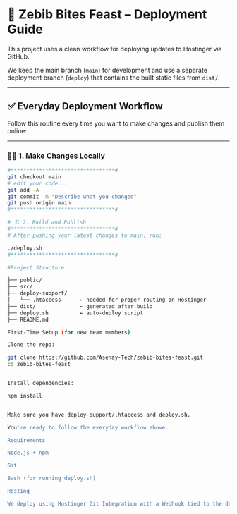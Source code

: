 # 🚀 Zebib Bites Feast – Deployment Guide

This project uses a clean workflow for deploying updates to Hostinger via GitHub.

We keep the main branch (`main`) for development and use a separate deployment branch (`deploy`) that contains the built static files from `dist/`.

---

## ✅ Everyday Deployment Workflow

Follow this routine every time you want to make changes and publish them online:

---

### 🧑‍💻 1. Make Changes Locally

```bash
#*********************************#
git checkout main
# edit your code...
git add -A
git commit -m "Describe what you changed"
git push origin main
#*********************************#

# 🏗️ 2. Build and Publish
#*********************************#
# After pushing your latest changes to main, run:

./deploy.sh
#*********************************#

#Project Structure

├── public/
├── src/
├── deploy-support/
│   └── .htaccess      ← needed for proper routing on Hostinger
├── dist/              ← generated after build
├── deploy.sh          ← auto-deploy script
├── README.md

First-Time Setup (for new team members)

Clone the repo:

git clone https://github.com/Asenay-Tech/zebib-bites-feast.git
cd zebib-bites-feast


Install dependencies:

npm install


Make sure you have deploy-support/.htaccess and deploy.sh.

You're ready to follow the everyday workflow above.

Requirements

Node.js + npm

Git

Bash (for running deploy.sh)

Hosting

We deploy using Hostinger Git Integration with a Webhook tied to the deploy branch. All files in dist/ are synced to public_html/.
```
